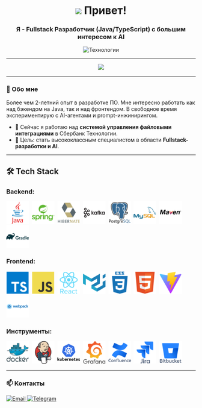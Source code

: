 <h1 align="center">  
  <img src="https://media.giphy.com/media/hvRJCLFzcasrR4ia7z/giphy.gif" width="30px"/>
   Привет!
</h1>
<h3 align="center">Я - Fullstack Разработчик (Java/TypeScript) с большим интересом к AI</h3>

<p align="center">
  <img src="https://readme-typing-svg.demolab.com?font=Fira+Code&pause=1000&color=27A3F7&center=true&vCenter=true&width=435&lines=Java+%7C+Spring+%7C+Hibernate;TypeScript+%7C+React+%7C+MUI;Kafka+%7C+PostgreSQL+%7C+Docker;AI+%7C+Prompt+Engineering" alt="Технологии" />
</p>

---

<div id="header" align="center">
  <img src="https://media0.giphy.com/media/v1.Y2lkPTc5MGI3NjExMW5ueWp5cG5qOHozNXBhZ3F2eXh1bDZuN2cyYm1zY3psbDI1cTNxeiZlcD12MV9pbnRlcm5hbF9naWZfYnlfaWQmY3Q9Zw/pOKrXLf9N5g76/giphy.gif" width="300"/>
</div>

---

### 🧠 Обо мне

Более чем 2-летний опыт в разработке ПО. Мне интересно работать как над бэкендом на Java, так и над фронтендом. В свободное время экспериментирую с AI-агентами и prompt-инжинирингом.

- 🔭 Сейчас я работаю над **системой управления файловыми интеграциями** в Сбербанк Технологии.
- 🎯 Цель: стать высококлассным специалистом в области **Fullstack-разработки и AI**.

---

<h2>
  🛠️ Tech Stack
</h2>

<h3 paddingTop="15px">
  Backend:  
</h3>

<div>
  <img src="https://github.com/devicons/devicon/blob/master/icons/java/java-original-wordmark.svg" title="Java" alt="Java" width="60" height="60"/>&nbsp;
  <img src="https://github.com/devicons/devicon/blob/master/icons/spring/spring-original-wordmark.svg" title="Spring" alt="Spring" width="60" height="60"/>&nbsp;
  <img src="https://github.com/devicons/devicon/blob/master/icons/hibernate/hibernate-original-wordmark.svg" title="Hibernate" alt="Hibernate" width="60" height="60"/>&nbsp;
  <img src="https://github.com/devicons/devicon/blob/master/icons/apachekafka/apachekafka-original-wordmark.svg" title="Kafka" alt="Kafka" width="60" height="60"/>&nbsp;
  <img src="https://github.com/devicons/devicon/blob/master/icons/postgresql/postgresql-original-wordmark.svg" title="PostgreSQL" alt="PostgreSQL" width="60" height="60"/>&nbsp;
  <img src="https://github.com/devicons/devicon/blob/master/icons/mysql/mysql-original-wordmark.svg" title="MySQL" alt="MySQL" width="60" height="60"/>&nbsp;
  <img src="https://github.com/devicons/devicon/blob/master/icons/maven/maven-original-wordmark.svg" title="Maven" alt="Maven" width="60" height="60"/>&nbsp;
  <img src="https://github.com/devicons/devicon/blob/master/icons/gradle/gradle-original-wordmark.svg" title="Gradle" alt="Gradle" width="60" height="60"/>&nbsp;
</div>

<h3 paddingTop="15px">
  Frontend: 
</h3>
  
<div>
  <img src="https://github.com/devicons/devicon/blob/master/icons/typescript/typescript-original.svg" title="TypeScript" alt="TypeScript" width="60" height="60"/>&nbsp;
  <img src="https://github.com/devicons/devicon/blob/master/icons/javascript/javascript-original.svg" title="JavaScript" alt="JavaScript" width="60" height="60"/>&nbsp;
  <img src="https://github.com/devicons/devicon/blob/master/icons/react/react-original-wordmark.svg" title="React" alt="React" width="60" height="60"/>&nbsp;
  <img src="https://github.com/devicons/devicon/blob/master/icons/materialui/materialui-original.svg" title="Material UI" alt="Material UI" width="60" height="60"/>&nbsp;
  <img src="https://github.com/devicons/devicon/blob/master/icons/css3/css3-plain-wordmark.svg"  title="CSS3" alt="CSS" width="60" height="60"/>&nbsp;
  <img src="https://github.com/devicons/devicon/blob/master/icons/html5/html5-original.svg" title="HTML5" alt="HTML" width="60" height="60"/>&nbsp;
  <img src="https://github.com/devicons/devicon/blob/master/icons/vitejs/vitejs-original.svg" title="Vite" alt="Vite" width="60" height="60"/>&nbsp;
  <img src="https://github.com/devicons/devicon/blob/master/icons/webpack/webpack-original-wordmark.svg" title="webpack" alt="webpack" width="60" height="60"/>&nbsp;
</div>

<h3 paddingTop="15px">
  Инструменты:  
</h3>

<div>
    <img src="https://github.com/devicons/devicon/blob/master/icons/docker/docker-original-wordmark.svg" title="Docker" **alt="Docker" width="60" height="60"/>&nbsp;
    <img src="https://github.com/devicons/devicon/blob/master/icons/jenkins/jenkins-original.svg" title="Jenkins" **alt="Jenkins" width="60" height="60"/>&nbsp;
    <img src="https://github.com/devicons/devicon/blob/master/icons/kubernetes/kubernetes-original-wordmark.svg" title="kubernetes" **alt="kubernetes" width="60" height="60"/>&nbsp;
    <img src="https://github.com/devicons/devicon/blob/master/icons/grafana/grafana-original-wordmark.svg" title="grafana" **alt="grafana" width="60" height="60"/>&nbsp;
    <img src="https://github.com/devicons/devicon/blob/master/icons/confluence/confluence-original-wordmark.svg" title="confluence" **alt="confluence" width="60" height="60"/>&nbsp;
    <img src="https://github.com/devicons/devicon/blob/master/icons/jira/jira-original-wordmark.svg" title="jira" **alt="jira" width="60" height="60"/>&nbsp;
    <img src="https://github.com/devicons/devicon/blob/master/icons/bitbucket/bitbucket-original-wordmark.svg" title="bitbucket" **alt="bitbucket" width="60" height="60"/>&nbsp;
</div>

---

### 📫 Контакты

<p>
  <a href="mailto:nikit.yaroslavtsev@gmail.com">
    <img src="https://img.shields.io/badge/Gmail-D14836?style=for-the-badge&logo=gmail&logoColor=white" alt="Email"/>
  </a>
  <a href="https://t.me/yaroslavtsev_n">
    <img src="https://img.shields.io/badge/Telegram-26A5E4?style=for-the-badge&logo=telegram&logoColor=white" alt="Telegram"/>
  </a>
</p>
